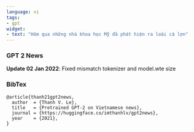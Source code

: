 ```yaml
---
language: vi
tags:
- gpt
widget:
- text: "Hôm qua những nhà khoa học Mỹ đã phát hiện ra loài cá lợn"
---
```


### GPT 2 News
**Update 02 Jan 2022**: Fixed mismatch tokenizer and model.wte size

### BibTex
```
@article{thanh21gpt2news,
  author  = {Thanh V. Le},
  title   = {Pretrained GPT-2 on Vietnamese news},
  journal = {https://huggingface.co/imthanhlv/gpt2news},
  year    = {2021},
}
```
